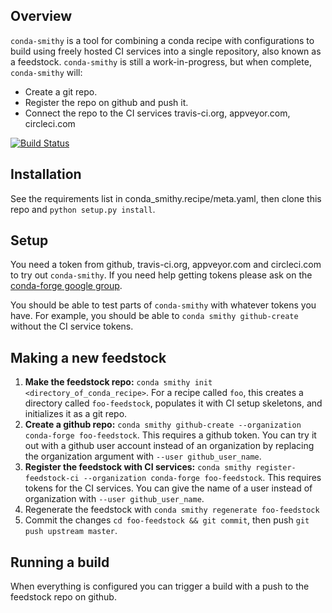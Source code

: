 Overview
--------

`conda-smithy` is a tool for combining a conda recipe with configurations to build using freely hosted CI services into a single repository, also known as a feedstock.
`conda-smithy` is still a work-in-progress, but when complete, `conda-smithy` will:

+ Create a git repo.
+ Register the repo on github and push it.
+ Connect the repo to the CI services travis-ci.org, appveyor.com, circleci.com

[![Build Status](https://travis-ci.org/conda-forge/conda-smithy.svg)](https://travis-ci.org/conda-forge/conda-smithy)

Installation
------------

See the requirements list in conda_smithy.recipe/meta.yaml, then clone this
repo and `python setup.py install`.

Setup
-----

You need a token from github, travis-ci.org, appveyor.com and circleci.com to try out `conda-smithy`. If you need help getting tokens please ask on the [conda-forge google group](https://groups.google.com/forum/?hl=en#!forum/conda-forge).

You should be able to test parts of `conda-smithy` with whatever tokens you have.
For example, you should be able to `conda smithy github-create` without the CI service tokens.

Making a new feedstock
----------------------

1. **Make the feedstock repo:** `conda smithy init
<directory_of_conda_recipe>`.     For a recipe called `foo`, this creates a
directory called `foo-feedstock`, populates it with CI setup skeletons, and
initializes it as a git repo.
2. **Create a github repo:** `conda smithy github-create --organization conda-forge foo-feedstock`.
This requires a github token. You can try it out with a github user account
instead of an organization by replacing the organization argument with
`--user github_user_name`.
3. **Register the feedstock with CI services:** 
`conda smithy register-feedstock-ci --organization conda-forge foo-feedstock`.
This requires tokens for the CI services. You can give the name of a user instead
of organization with `--user github_user_name`.
4. Regenerate the feedstock with ``conda smithy regenerate foo-feedstock``
5. Commit the changes ``cd foo-feedstock && git commit``, then push ``git push upstream master``.

Running a build
---------------

When everything is configured you can trigger a build with a push to the feedstock repo on github.
